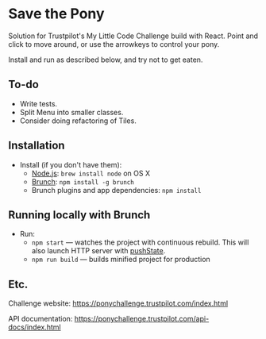 # Save the Pony
Solution for Trustpilot's My Little Code Challenge build with React.
Point and click to move around, or use the arrowkeys to control your pony.

Install and run as described below, and try not to get eaten.

## To-do
* Write tests.
* Split Menu into smaller classes.
* Consider doing refactoring of Tiles.

## Installation

* Install (if you don't have them):
    * [Node.js](http://nodejs.org): `brew install node` on OS X
    * [Brunch](http://brunch.io): `npm install -g brunch`
    * Brunch plugins and app dependencies: `npm install`

## Running locally with Brunch
* Run:
    * `npm start` — watches the project with continuous rebuild. This will also launch HTTP server with [pushState](https://developer.mozilla.org/en-US/docs/Web/Guide/API/DOM/Manipulating_the_browser_history).
    * `npm run build` — builds minified project for production

## Etc.
Challenge website: https://ponychallenge.trustpilot.com/index.html

API documentation: https://ponychallenge.trustpilot.com/api-docs/index.html